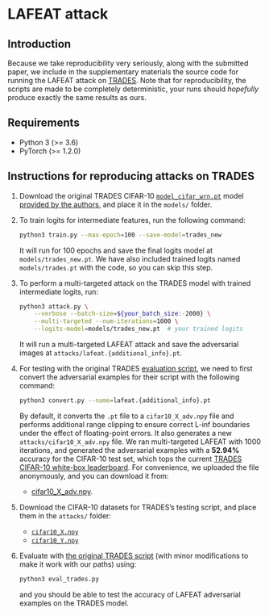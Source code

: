 # LAFEAT attack

## Introduction
Because we take reproducibility very seriously,
along with the submitted paper,
we include in the supplementary materials
the source code for running the LAFEAT attack
on [TRADES](https://github.com/yaodongyu/TRADES).
Note that for reproducibility,
the scripts are made to be completely deterministic,
your runs should *hopefully* produce
exactly the same results as ours.

## Requirements

* Python 3 (>= 3.6)
* PyTorch (>= 1.2.0)

## Instructions for reproducing attacks on TRADES

1. Download the original TRADES CIFAR-10
   [`model_cifar_wrn.pt`](https://drive.google.com/file/d/10sHvaXhTNZGz618QmD5gSOAjO3rMzV33/view?usp=sharing)
   model [provided by the authors](https://github.com/yaodongyu/TRADES#how-to-download-our-cnn-checkpoint-for-mnist-and-wrn-34-10-checkpoint-for-cifar10),
   and place it in the `models/` folder.

2. To train logits for intermediate features,
   run the following command:
   ```sh
   python3 train.py --max-epoch=100 --save-model=trades_new
   ```
   It will run for 100 epochs
   and save the final logits model at `models/trades_new.pt`.
   We have also included trained logits
   named `models/trades.pt` with the code,
   so you can skip this step.

3. To perform a multi-targeted attack
   on the TRADES model with trained intermediate logits, run:
   ```sh
   python3 attack.py \
       --verbose --batch-size=${your_batch_size:-2000} \
       --multi-targeted --num-iterations=1000 \
       --logits-model=models/trades_new.pt  # your trained logits
   ```
   It will run a multi-targeted LAFEAT attack
   and save the adversarial images at `attacks/lafeat.{additional_info}.pt`.

4. For testing with the original TRADES
   [evaluation script](https://github.com/yaodongyu/TRADES/blob/master/evaluate_attack_cifar10.py),
   we need to first convert the adversarial examples
   for their script with the following command:
   ```sh
   python3 convert.py --name=lafeat.{additional_info}.pt
   ```
   By default,
   it converts the `.pt` file to a `cifar10_X_adv.npy` file
   and performs additional range clipping
   to ensure correct L-inf boundaries
   under the effect of floating-point errors.
   It also generates a new `attacks/cifar10_X_adv.npy` file.
   We ran multi-targeted LAFEAT with 1000 iterations,
   and generated the adversarial examples
   with a **52.94%** accuracy for the CIFAR-10 test set,
   which tops the current
   [TRADES CIFAR-10 white-box leaderboard](https://github.com/yaodongyu/TRADES#white-box-leaderboard-1).
   For convenience,
   we uploaded the file anonymously,
   and you can download it from:
    * [cifar10_X_adv.npy](https://www.dropbox.com/s/ke3pi8llau1mk5a/cifar10_X_adv.npy?dl=1).

5. Download the CIFAR-10 datasets
   for TRADES’s testing script,
   and place them in the `attacks/` folder:
    * [`cifar10_X.npy`](https://drive.google.com/file/d/1PXePa721gTvmQ46bZogqNGkW31Vu6u3J/view?usp=sharing)
    * [`cifar10_Y.npy`](https://drive.google.com/file/d/1znICoQ8Ds9MH-1yhNssDs3hgBpvx57PV/view?usp=sharing)

6. Evaluate with
   [the original TRADES script](https://github.com/yaodongyu/TRADES/blob/master/evaluate_attack_cifar10.py)
   (with minor modifications to make it work with our paths)
   using:
   ```sh
   python3 eval_trades.py
   ```
   and you should be able
   to test the accuracy of LAFEAT adversarial examples
   on the TRADES model.
